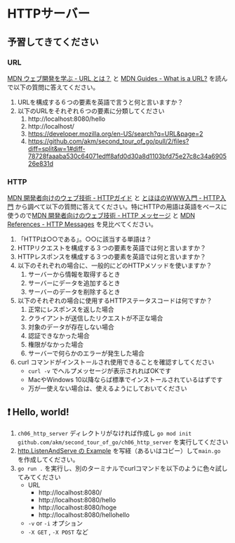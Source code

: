 # HTTPサーバー

## 予習してきてください

### URL

[MDN ウェブ開発を学ぶ - URL とは？](https://developer.mozilla.org/ja/docs/Learn/Common_questions/What_is_a_URL) と
[MDN Guides - What is a URL?](https://developer.mozilla.org/ja/docs/Learn/Common_questions/What_is_a_URL) を読んで以下の質問に答えてください。

1. URLを構成する６つの要素を英語で言うと何と言いますか？
2. 以下のURLをそれぞれ６つの要素に分類してください
    1. http://localhost:8080/hello
    2. http://localhost/
    3. https://developer.mozilla.org/en-US/search?q=URL&page=2
    4. https://github.com/akm/second_tour_of_go/pull/2/files?diff=split&w=1#diff-78728faaaba530c64071edff8afd0d30a8d1103bfd75e27c8c34a690526e831d

### HTTP

[MDN 開発者向けのウェブ技術 - HTTPガイド](https://developer.mozilla.org/ja/docs/Web/HTTP/Basics_of_HTTP) と [とほほのWWW入門 - HTTP入門](https://www.tohoho-web.com/ex/http.htm) から調べて以下の質問に答えてください。特にHTTPの用語は英語をベースに使うので[MDN 開発者向けのウェブ技術 - HTTP メッセージ](https://developer.mozilla.org/ja/docs/Web/HTTP/Messages) と [MDN References - HTTP Messages](https://developer.mozilla.org/en-US/docs/Web/HTTP/Messages) を見比べてください。

1. 「HTTPは○○である」。○○に該当する単語は？
2. HTTPリクエストを構成する３つの要素を英語では何と言いますか？
3. HTTPレスポンスを構成する３つの要素を英語では何と言いますか？
4. 以下のそれぞれの場合に、一般的にどのHTTPメソッドを使いますか？
    1. サーバーから情報を取得するとき
    2. サーバーにデータを追加するとき
    3. サーバーのデータを削除するとき
5. 以下のそれぞれの場合に使用するHTTPステータスコードは何ですか？
    1. 正常にレスポンスを返した場合
    2. クライアントが送信したリクエストが不正な場合
    3. 対象のデータが存在しない場合
    4. 認証できなかった場合
    5. 権限がなかった場合
    6. サーバーで何らかのエラーが発生した場合
6. curl コマンドがインストールされ使用できることを確認すしてください
    - `curl -v` でヘルプメッセージが表示されればOKです
    - MacやWindows 10以降ならば標準でインストールされているはずです
    - 万が一使えない場合は、使えるようにしておいてください

## :exclamation: Hello, world!

1. `ch06_http_server` ディレクトリがなければ作成し `go mod init github.com/akm/second_tour_of_go/ch06_http_server` を実行してください
2. [http.ListenAndServe の Example](https://pkg.go.dev/net/http#example-ListenAndServe) を写経（あるいはコピー）して`main.go` を作成してください。
3. `go run .` を実行し、別のターミナルでcurlコマンドを以下のように色々試してみてください
    - URL
        - http://localhost:8080/
        - http://localhost:8080/hello
        - http://localhost:8080/hoge
        - http://localhost:8080/hellohello
    - `-v` or `-i` オプション
    - `-X GET` , `-X POST` など

